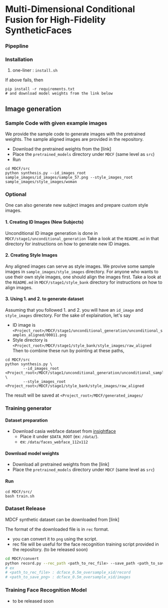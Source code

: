 # Multi-Dimensional Conditional Fusion for High-Fidelity SyntheticFaces

### Pipepline



### Installation

1. one-liner : `install.sh`

If above fails, then
```
pip install -r requirements.txt
# and download model weights from the link below
```

## Image generation

### Sample Code with given example images
We provide the sample code to generate images with the pretrained weights. 
The sample aligned images are provided in the repository.


- Download the pretrained weights from the [link]
- Place the `pretrained_models` directory under `MDCF` (same level as `src`)
- Run
```
cd MDCF/src
python synthesis.py --id_images_root sample_images/id_images/sample_57.png --style_images_root sample_images/style_images/woman
```

### Optional 
One can also generate new subject images and prepare custom style images.

#### 1. Creating ID Images (New Subjects)
Unconditional ID image generation is done in `MDCF/stage1/unconditional_generation`
Take a look at the `README.md` in that directory for instructions on how to generate new ID images.

#### 2. Creating Style Images
Any aligned images can serve as style images. We provive some sample images in `sample_images/style_images` directory.
For anyone who wants to use their own style images, one should align the images first.
Take a look at the `README.md` in `MDCF/stage1/style_bank` directory for instructions on how to align images.

#### 3. Using 1. and 2. to generate dataset

Assuming that you followed 1. and 2. you will have an `id_image` and `style_images` directory.
For the sake of explaination, let's say
- ID image is `<Project_root>/MDCF/stage1/unconditional_generation/unconditional_samples_aligned/00011.png`
- Style directory is `<Project_root>/MDCF/stage1/style_bank/style_images/raw_aligned`
Then to combine these run by pointing at these paths,
```
cd MDCF/src
python synthesis.py \
        --id_images_root <Project_root>/MDCF/stage1/unconditional_generation/unconditional_samples_aligned/00011.png \
        --style_images_root <Project_root>/MDCF/stage1/style_bank/style_images/raw_aligned
```
The result will be saved at `<Project_root>/MDCF/generated_images/`


### Training generator

#### Dataset preparation
- Download casia webface dataset from [insightface](https://github.com/deepinsight/insightface/tree/master/recognition/_datasets_)
    - Place it under `$DATA_ROOT` (ex: `/data/`). 
    - ex: `/data/faces_webface_112x112`

#### Download model weights
- Download all pretrained weights from the [link]
- Place the `pretrained_models` directory under `MDCF` (same level as `src`)

#### Run
```
cd MDCF/src/
bash train.sh
```


### Dataset Release
MDCF synthetic dataset can be downloaded from [link]


The format of the downloaded file is in `rec` format. 
- you can convert it to `png` using the script. 
- rec file will be useful for the face recognition training script provided in the repository. (to be released soon)

```bash
cd MDCF/convert
python record.py --rec_path <path_to_rec_file> --save_path <path_to_save_png>
# ex
# <path_to_rec_file> : dcface_0.5m_oversample_xid/record
# <path_to_save_png> : dcface_0.5m_oversample_xid/images
```

### Training Face Recognition Model

- to be released soon
